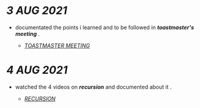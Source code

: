 
# ***3 AUG 2021***

* documentated the points i learned and to be followed in ***toastmaster's meeting*** .

  - [*TOASTMASTER MEETING*](https://github.com/cleanhand/phase-1-pavanikoyyana/blob/main/Toastmaster%20meeting.md)

# ***4 AUG 2021***

* watched the 4 videos on ***recursion*** and documented about it . 

  - [*RECURSION*](https://github.com/cleanhand/phase-1-pavanikoyyana/tree/main/DSA/Recursion)
           
